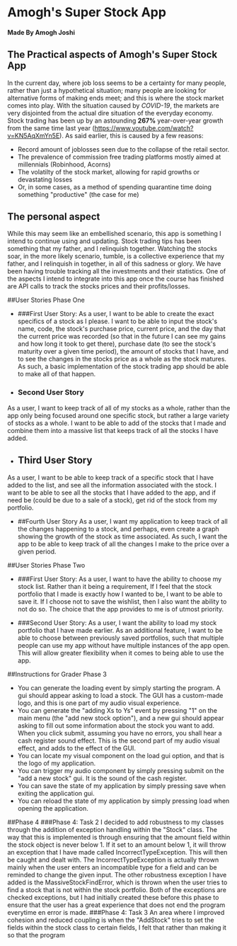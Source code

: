 # Amogh's Super Stock App

#### Made By Amogh Joshi

## The Practical aspects of Amogh's Super Stock App

In the current day, where job loss seems to be a certainty for many people, rather than just a hypothetical situation;
many people are looking for alternative forms of making ends meet; and this is where the stock market comes into play.
With the situation caused by *COVID-19*, the markets are very disjointed from the actual dire situation of the everyday
economy. Stock trading has been up by an astounding **267%** year-over-year growth from the same time last year 
(https://www.youtube.com/watch?v=KN5AqXmYn5E). As said earlier, this is caused by a few reasons:
- Record amount of joblosses seen due to the collapse of the retail sector.
- The prevalence of commission free trading platforms mostly aimed at millennials (Robinhood, Acorns)
- The volatilty of the stock market, allowing for rapid growths or devastating losses
- Or, in some cases, as a method of spending quarantine time doing something "productive" (the case for me)   

## The personal aspect

While this may seem like an embellished scenario, this app is something I intend to continue using and updating. Stock
trading tips has been something that my father, and I relinquish together. Watching the stocks soar, in the more likely 
scenario, tumble, is a collective experience that my father, and I relinquish in together, in all of this sadness or 
glory. We have been having trouble tracking all the investments and their statistics. One of the aspects I intend to
integrate into this app once the course has finished are API calls to track the stocks prices and their profits/losses.

##User Stories Phase One
- ###First User Story:
As a user, I want to be able to create the exact specifics of a stock as I please. I want to be able to input the 
stock's name, code, the stock's purchase price, current price, and the day that the current price was recorded (so that 
in the future I can see my gains and how long it took to get there), purchase date (to see the stock's maturity over a
given time period), the amount of stocks that I have, and to see the changes in the stocks price as a whole as the 
stock matures. As such, a basic implementation of the stock trading app should be able to make all of that happen.

- ### Second User Story
As a user, I want to keep track of all of my stocks as a whole, rather than the app only being focused around one 
specific stock, but rather a large variety of stocks as a whole. I want to be able to add of the stocks that I made and 
combine them into a massive list that keeps track of all the stocks I have added.

- ## Third User Story
As a user, I want to be able to keep track of a specific stock that I have added to the list, and see all the 
information associated with the stock. I want to be able to see all the stocks that I have added to the app, and if
need be (could be due to a sale of a stock), get rid of the stock from my portfolio.

- ##Fourth User Story
As a user, I want my application to keep track of all the changes happening to a stock, and perhaps, even create a graph
showing the growth of the stock as time associated. As such, I want the app to be able to keep track of all the changes
I make to the price over a given period.


##User Stories Phase Two
- ###First User Story:
As a user, I want to have the ability to choose my stock list. Rather than it being a requirement, If I feel that the 
stock portfolio that I made is exactly how I wanted to be, I want to be able to save it. If I choose not to save the 
wishlist, then I also want the ability to not do so. The choice that the app provides to me is of utmost priority.

- ###Second User Story:
As a user, I want the ability to load my stock portfolio that I have made earlier. As an additional feature, I want to 
be able to choose between previously saved portfolios, such that multiple people can use my app without have multiple 
instances of the app open. This will allow greater flexibility when it comes to being able to use the app.


##Instructions for Grader Phase 3
- You can generate the loading event by simply starting the program. A gui should appear asking to load a stock. 
The GUI has a custom-made logo, and this is one part of my audio visual experience.
- You can generate the "adding Xs to Ys" event by pressing "1" on the main menu (the "add new stock option"), and a new
gui should appear asking to fill out some information about the stock you want to add. When you click submit, assuming 
you have no errors, you shall hear a cash register sound effect. This is the second part of my audio visual effect, and 
adds to the effect of the GUI.
- You can locate my visual component on the load gui option, and that is the logo of my application.
- You can trigger my audio component by simply pressing submit on the "add a new stock" gui. It is the sound of the cash 
register.
- You can save the state of my application by simply pressing save when exiting the application gui. 
- You can reload the state of my application by simply pressing load when opening the application.

##Phase 4
###Phase 4: Task 2
I decided to add robustness to my classes through the addition of exception handling within the "Stock" class. The way 
that this is implemented is through ensuring that the amount field within the stock object is never below 1. If it
set to an amount below 1, it will throw an exception that I have made called IncorrectTypeException. This will then be 
caught and dealt with. The IncorrectTypeException is actually thrown mainly when the user enters an incompatible type
for a field and can be reminded to change the given input. The other robustness exception I have added is the
MassiveStockFindError, which is thrown when the user tries to find a stock that is not within the stock portfolio. Both
of the exceptions are checked exceptions, but I had initially created these before this phase to ensure that the user
has a great experience that does not end the program everytime en error is made.
###Phase 4: Task 3
An area where I improved cohesion and reduced coupling is when the "AddStock" tries to set the fields within the stock
class to certain fields, I felt that rather than making it so that the program 